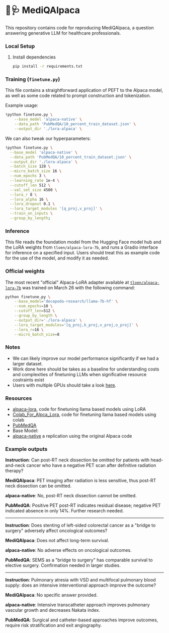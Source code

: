 # 🦙🩺 MediQAlpaca

This repository contains code for reproducing MediQAlpaca, a question answering generative LLM for healthcare professionals.

### Local Setup

1. Install dependencies

   ```bash
   pip install -r requirements.txt
   ```

### Training (`finetune.py`)

This file contains a straightforward application of PEFT to the Alpaca model,
as well as some code related to prompt construction and tokenization.

Example usage:

```bash
!python finetune.py \
    --base_model 'alpaca-native' \
    --data_path 'PubMedQA/10_percent_train_dataset.json' \
    --output_dir './lora-alpaca' \
```

We can also tweak our hyperparameters:

  ```bash
!python finetune.py \
    --base_model 'alpaca-native' \
    --data_path 'PubMedQA/10_percent_train_dataset.json' \
    --output_dir './lora-alpaca' \
    --batch_size 128 \
    --micro_batch_size 16 \
    --num_epochs 3 \
    --learning_rate 1e-4 \
    --cutoff_len 512 \
    --val_set_size 4500 \
    --lora_r 8 \
    --lora_alpha 16 \
    --lora_dropout 0.1 \
    --lora_target_modules '[q_proj,v_proj]' \
    --train_on_inputs \
    --group_by_length;
   ```

### Inference

This file reads the foundation model from the Hugging Face model hub and the LoRA weights from `tloen/alpaca-lora-7b`, and runs a Gradio interface for inference on a specified input. Users should treat this as example code for the use of the model, and modify it as needed.

### Official weights

The most recent "official" Alpaca-LoRA adapter available at [`tloen/alpaca-lora-7b`](https://huggingface.co/tloen/alpaca-lora-7b) was trained on March 26 with the following command:

```bash
python finetune.py \
    --base_model='decapoda-research/llama-7b-hf' \
    --num_epochs=10 \
    --cutoff_len=512 \
    --group_by_length \
    --output_dir='./lora-alpaca' \
    --lora_target_modules='[q_proj,k_proj,v_proj,o_proj]' \
    --lora_r=16 \
    --micro_batch_size=8
```


### Notes

- We can likely improve our model performance significantly if we had a larger dataset.
- Work done here should be takes as a baseline for understanding costs and complexities of finetuning LLMs when significative resource costraints exist
- Users with multiple GPUs should take a look [here](https://github.com/tloen/alpaca-lora/issues/8#issuecomment-1477490259).

### Resources

- [alpaca-lora](https://github.com/tloen/alpaca-lora), code for finetuning llama based models using LoRA
- [Colab_For_Alpca_Lora](https://github.com/TianyiPeng/Colab_for_Alpaca_Lora), code for finetuning llama based models using colab
- [PubMedQA](https://github.com/pubmedqa/pubmedqa)
- Base Model:
 - [alpaca-native](<https://huggingface.co/chavinlo/alpaca-native>) a replication using the original Alpaca code


### Example outputs

**Instruction**: Can post-RT neck dissection be omitted for patients with head-and-neck cancer who have a negative PET scan after definitive radiation therapy?

**MediQAlpaca**: PET imaging after radiation is less sensitive, thus post-RT neck dissection can be omitted.

**alpaca-native**: No, post-RT neck dissection cannot be omitted.

**PubMedQA**: Positive PET post-RT indicates residual disease; negative PET indicated absence in only 14\%. Further research needed.

---

**Instruction**: Does stenting of left-sided colorectal cancer as a "bridge to surgery" adversely affect oncological outcomes?

**MediQAlpaca**: Does not affect long-term survival.

**alpaca-native**: No adverse effects on oncological outcomes.

**PubMedQA**: SEMS as a "bridge to surgery" has comparable survival to elective surgery. Confirmation needed in larger studies.

---

**Instruction**: Pulmonary atresia with VSD and multifocal pulmonary blood supply: does an intensive interventional approach improve the outcome?

**MediQAlpaca**: No specific answer provided.

**alpaca-native**: Intensive transcatheter approach improves pulmonary vascular growth and decreases Nakata index.

**PubMedQA**: Surgical and catheter-based approaches improve outcomes, require risk stratification and exit angiography.
